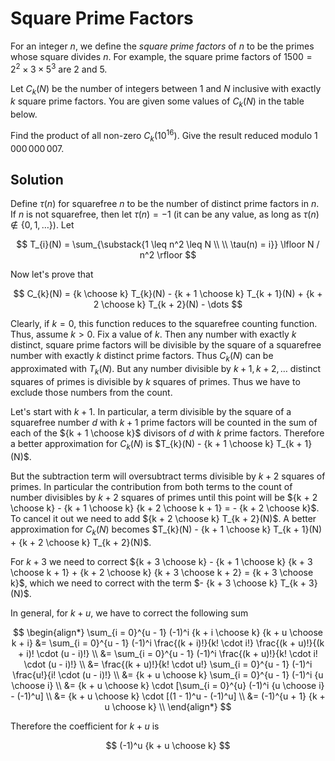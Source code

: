 # Square Prime Factors

For an integer $n$, we define the <i>square prime factors</i> of $n$ to be the primes whose square divides $n$. For example, the square prime factors of $1500=2^2 \times 3 \times 5^3$ are $2$ and $5$.

Let $C_k(N)$ be the number of integers between $1$ and $N$ inclusive with exactly $k$ square prime factors. You are given some values of $C_k(N)$ in the table below.

Find the product of all non-zero $C_k(10^{16})$. Give the result reduced modulo $1\,000\,000\,007$.

## Solution

Define $\tau(n)$ for squarefree $n$ to be the number of distinct prime factors in $n$. If $n$ is not squarefree, then let $\tau(n) = -1$ (it can be any value, as long as $\tau(n) \not\in \{ 0, 1, \dots \}$). Let

$$
T_{i}(N) = \sum_{\substack{1 \leq n^2 \leq N \\ \\ \tau(n) = i}} \lfloor N / n^2 \rfloor
$$

Now let's prove that

$$
C_{k}(N) = {k \choose k} T_{k}(N) - {k + 1 \choose k} T_{k + 1}(N) + {k + 2 \choose k} T_{k + 2}(N) - \dots
$$

Clearly, if $k = 0$, this function reduces to the squarefree counting function. Thus, assume $k > 0$. Fix a value of $k$. Then any number with exactly $k$ distinct, square prime factors will be divisible by the square of a squarefree number with exactly $k$ distinct prime factors. Thus $C_{k}(N)$ can be approximated with $T_{k}(N)$. But any number divisible by $k + 1, k + 2, \dots$ distinct squares of primes is divisible by $k$ squares of primes. Thus we have to exclude those numbers from the count.

Let's start with $k + 1$. In particular, a term divisible by the square of a squarefree number $d$ with $k + 1$ prime factors will be counted in the sum of each of the ${k + 1 \choose k}$ divisors of $d$ with $k$ prime factors. Therefore a better approximation for $C_{k}(N)$ is $T_{k}(N) - {k + 1 \choose k} T_{k + 1}(N)$.

But the subtraction term will oversubtract terms divisible by $k + 2$ squares of primes. In particular the contribution from both terms to the count of number divisibles by $k + 2$ squares of primes until this point will be ${k + 2 \choose k} - {k + 1 \choose k} {k + 2 \choose k + 1} = - {k + 2 \choose k}$. To cancel it out we need to add ${k + 2 \choose k} T_{k + 2}(N)$. A better approximation for $C_{k}(N)$ becomes $T_{k}(N) - {k + 1 \choose k} T_{k + 1}(N) + {k + 2 \choose k} T_{k + 2}(N)$.

For $k + 3$ we need to correct ${k + 3 \choose k} - {k + 1 \choose k} {k + 3 \choose k + 1} + {k + 2 \choose k} {k + 3 \choose k + 2} = {k + 3 \choose k}$, which we need to correct with the term $- {k + 3 \choose k} T_{k + 3}(N)$.

In general, for $k + u$, we have to correct the following sum

$$
\begin{align*}
\sum_{i = 0}^{u - 1} (-1)^i {k + i \choose k} {k + u \choose k + i}
&= \sum_{i = 0}^{u - 1} (-1)^i \frac{(k + i)!}{k! \cdot i!} \frac{(k + u)!}{(k + i)! \cdot (u - i)!} \\
&= \sum_{i = 0}^{u - 1} (-1)^i \frac{(k + u)!}{k! \cdot i! \cdot (u - i)!} \\
&= \frac{(k + u)!}{k! \cdot u!} \sum_{i = 0}^{u - 1} (-1)^i \frac{u!}{i! \cdot (u - i)!} \\
&= {k + u \choose k} \sum_{i = 0}^{u - 1} (-1)^i {u \choose i} \\
&= {k + u \choose k} \cdot [\sum_{i = 0}^{u} (-1)^i {u \choose i} - (-1)^u] \\
&= {k + u \choose k} \cdot [(1 - 1)^u - (-1)^u] \\
&= (-1)^{u + 1} {k + u \choose k} \\
\end{align*}
$$

Therefore the coefficient for $k + u$ is

$$
(-1)^u {k + u \choose k}
$$
